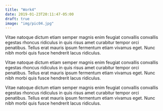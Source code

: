 ```yaml
---
title: "Work4"
date: 2019-01-23T20:11:47-05:00
draft: true
image: "img/pic04.jpg"
---
```


Vitae natoque dictum etiam semper magnis enim feugiat convallis convallis egestas rhoncus ridiculus in quis risus amet curabitur tempor orci penatibus. Tellus erat mauris ipsum fermentum etiam vivamus eget. Nunc nibh morbi quis fusce hendrerit lacus ridiculus.

Vitae natoque dictum etiam semper magnis enim feugiat convallis convallis egestas rhoncus ridiculus in quis risus amet curabitur tempor orci penatibus. Tellus erat mauris ipsum fermentum etiam vivamus eget. Nunc nibh morbi quis fusce hendrerit lacus ridiculus.

Vitae natoque dictum etiam semper magnis enim feugiat convallis convallis egestas rhoncus ridiculus in quis risus amet curabitur tempor orci penatibus. Tellus erat mauris ipsum fermentum etiam vivamus eget. Nunc nibh morbi quis fusce hendrerit lacus ridiculus.

